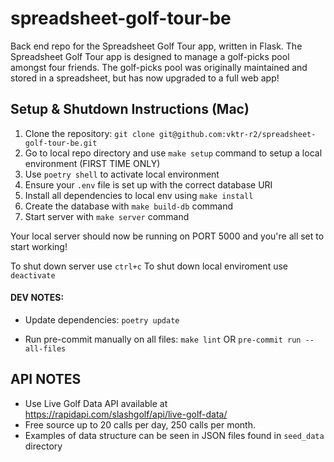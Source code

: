 # spreadsheet-golf-tour-be

Back end repo for the Spreadsheet Golf Tour app, written in Flask. The Spreadsheet Golf Tour app is designed to manage a golf-picks pool amongst four friends. The golf-picks pool was originally maintained and stored in a spreadsheet, but has now upgraded to a full web app!

## Setup & Shutdown Instructions (Mac)

1. Clone the repository: `git clone git@github.com:vktr-r2/spreadsheet-golf-tour-be.git`
2. Go to local repo directory and use `make setup` command to setup a local environment (FIRST TIME ONLY)
3. Use `poetry shell` to activate local environment
4. Ensure your `.env` file is set up with the correct database URI
5. Install all dependencies to local env using `make install`
6. Create the database with `make build-db` command
7. Start server with `make server` command

Your local server should now be running on PORT 5000 and you're all set to start working!

To shut down server use `ctrl+c`
To shut down local enviroment use `deactivate`

#### DEV NOTES:

- Update dependencies:
  `poetry update`

- Run pre-commit manually on all files:
  `make lint` OR `pre-commit run --all-files`

## API NOTES

- Use Live Golf Data API available at https://rapidapi.com/slashgolf/api/live-golf-data/
- Free source up to 20 calls per day, 250 calls per month.
- Examples of data structure can be seen in JSON files found in `seed_data` directory

